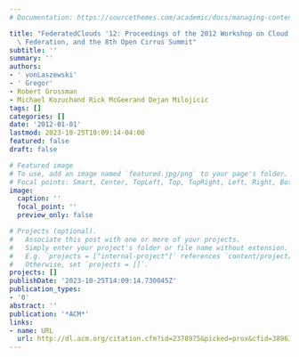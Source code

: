 ```yaml
---
# Documentation: https://sourcethemes.com/academic/docs/managing-content/

title: "FederatedClouds '12: Proceedings of the 2012 Workshop on Cloud Services and\
  \ Federation, and the 8th Open Cirrus Summit"
subtitle: ''
summary: ''
authors:
- ' vonLaszewski'
- ' Gregor'
- Robert Grossman
- Michael Kozuchand Rick McGeerand Dejan Milojicic
tags: []
categories: []
date: '2012-01-01'
lastmod: 2023-10-25T10:09:14-04:00
featured: false
draft: false

# Featured image
# To use, add an image named `featured.jpg/png` to your page's folder.
# Focal points: Smart, Center, TopLeft, Top, TopRight, Left, Right, BottomLeft, Bottom, BottomRight.
image:
  caption: ''
  focal_point: ''
  preview_only: false

# Projects (optional).
#   Associate this post with one or more of your projects.
#   Simply enter your project's folder or file name without extension.
#   E.g. `projects = ["internal-project"]` references `content/project/deep-learning/index.md`.
#   Otherwise, set `projects = []`.
projects: []
publishDate: '2023-10-25T14:09:14.730045Z'
publication_types:
- '0'
abstract: ''
publication: '*ACM*'
links:
- name: URL
  url: http://dl.acm.org/citation.cfm?id=2378975&picked=prox&cfid=389635474&cftoken=32712991
---
```

